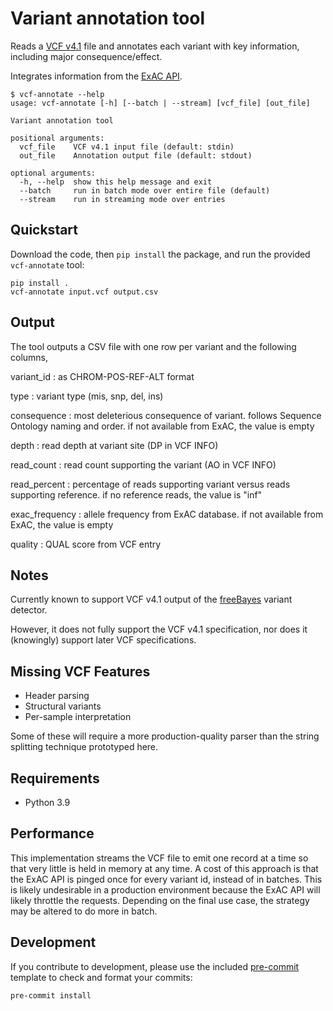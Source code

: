 # Variant annotation tool

Reads a [VCF v4.1](https://samtools.github.io/hts-specs/VCFv4.1.pdf) file and annotates each variant with key information, including major consequence/effect.

Integrates information from the [ExAC API](http://exac.hms.harvard.edu).

```
$ vcf-annotate --help
usage: vcf-annotate [-h] [--batch | --stream] [vcf_file] [out_file]

Variant annotation tool

positional arguments:
  vcf_file    VCF v4.1 input file (default: stdin)
  out_file    Annotation output file (default: stdout)

optional arguments:
  -h, --help  show this help message and exit
  --batch     run in batch mode over entire file (default)
  --stream    run in streaming mode over entries
```

## Quickstart

Download the code, then `pip install` the package, and run the provided `vcf-annotate` tool:

    pip install .
    vcf-annotate input.vcf output.csv

## Output

The tool outputs a CSV file with one row per variant and the following columns,

variant_id
: as CHROM-POS-REF-ALT format

type
: variant type (mis, snp, del, ins)

consequence
: most deleterious consequence of variant. follows Sequence Ontology naming and order. if not available from ExAC, the value is empty

depth
: read depth at variant site (DP in VCF INFO)

read_count
: read count supporting the variant (AO in VCF INFO)

read_percent
: percentage of reads supporting variant versus reads supporting reference. if no reference reads, the value is "inf"

exac_frequency
: allele frequency from ExAC database. if not available from ExAC, the value is empty

quality
: QUAL score from VCF entry

## Notes

Currently known to support VCF v4.1 output of the [freeBayes](https://github.com/freebayes/freebayes) variant detector.

However, it does not fully support the VCF v4.1 specification, nor does it (knowingly) support later VCF specifications.

## Missing VCF Features

* Header parsing
* Structural variants
* Per-sample interpretation

Some of these will require a more production-quality parser than the string splitting technique prototyped here.

## Requirements

* Python 3.9

## Performance

This implementation streams the VCF file to emit one record at a time so that very little is held in memory at any time. A cost of this approach is that the ExAC API is pinged once for every variant id, instead of in batches. This is likely undesirable in a production environment because the ExAC API will likely throttle the requests. Depending on the final use case, the strategy may be altered to do more in batch.

## Development

If you contribute to development, please use the included [pre-commit](https://pre-commit.com/) template to check and format your commits:

```
pre-commit install
```
